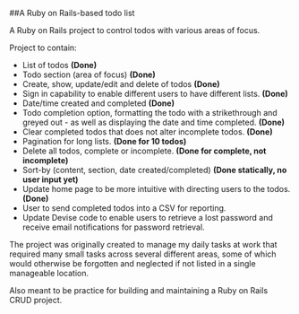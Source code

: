 ##A Ruby on Rails-based todo list

A Ruby on Rails project to control todos with various areas of focus.

Project to contain:

* List of todos **(Done)**
* Todo section (area of focus) **(Done)**
* Create, show, update/edit and delete of todos **(Done)**
* Sign in capability to enable different users to have different lists. **(Done)**
* Date/time created and completed **(Done)**
* Todo completion option, formatting the todo with a strikethrough and greyed out - as well as displaying the date and time completed. **(Done)**
* Clear completed todos that does not alter incomplete todos. **(Done)**
* Pagination for long lists. **(Done for 10 todos)**
* Delete all todos, complete or incomplete. **(Done for complete, not incomplete)**
* Sort-by (content, section, date created/completed) **(Done statically, no user input yet)**
* Update home page to be more intuitive with directing users to the todos. **(Done)**
* User to send completed todos into a CSV for reporting.
* Update Devise code to enable users to retrieve a lost password and receive email notifications for password retrieval.

The project was originally created to manage my daily tasks at work that required many small tasks across several different areas, some of which would otherwise be forgotten and neglected if not listed in a single manageable location.

Also meant to be practice for building and maintaining a Ruby on Rails CRUD project.